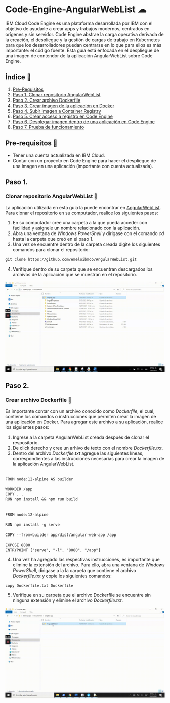 # Code-Engine-AngularWebList ☁ 
IBM Cloud Code Engine es una plataforma desarrollada por IBM con el objetivo de ayudarle a crear apps y trabajos modernos, centrados en orígenes y sin servidor. Code Engine abstrae la carga operativa derivada de la creación, el despliegue y la gestión de cargas de trabajo en Kubernetes para que los desarrolladores puedan centrarse en lo que para ellos es más importante: el código fuente. Esta guía está enfocada en el despliegue de una imagen de contendor de la aplicación AngularWebList sobre Code Engine.

## Índice  📰
1. [Pre-Requisitos](#Pre-Requisitos-pencil)
2. [Paso 1. Clonar repositorio AngularWebList](#Paso-1)
3. [Paso 2. Crear archivo Dockerfile](#Paso-2)
4. [Paso 3. Crear imagen de la aplicación en Docker](#Paso-3)
5. [Paso 4. Subir imagen a Container Registry](#Paso-4)
6. [Paso 5. Crear acceso a registro en Code Engine](#Paso-5)
7. [Paso 6. Desplegar imagen dentro de una aplicación en Code Engine](#Paso-6)
8. [Paso 7. Prueba de funcionamiento](#Paso-7)

## Pre-requisitos :pencil:
* Tener una cuenta actualizada en IBM Cloud.
* Contar con un proyecto en Code Engine para hacer el despliegue de una imagen en una aplicación (importante con cuenta actualizada).

## Paso 1.
### Clonar repositorio AngularWebList 📁
La aplicación utilizada en esta guía la puede encontrar en  <a href="https://github.com/emeloibmco/AngularWebList"> AngularWebList</a>. Para clonar el repositorio en su computador, realice los siguientes pasos:

1. En su computador cree una carpeta a la que pueda acceder con facilidad y asignele un nombre relacionado con la aplicación.
2. Abra una ventana de *Windows PowerShell* y dirigase con el comando *cd* hasta la carpeta que creó en el paso 1.
3. Una vez se encuentre dentro de la carpeta creada digite los siguientes comandos para clonar el repositorio:
```
git clone https://github.com/emeloibmco/AngularWebList.git
```
4. Verifique dentro de su carpeta que se encuentran descargados los archivos de la aplicación que se muestran en el repositorio.
<p align="center"><img width="700" src="https://github.com/emeloibmco/Code-Engine-AngularWebList-/blob/main/Imagenes/Clonar%20Repositorio.gif"></p>

## Paso 2.
### Crear archivo Dockerfile 📑
Es importante contar con un archivo conocido como *Dockerfile*, el cual, contiene los comandos o instrucciones que permiten crear la imagen de una aplicación en Docker. Para agregar este archivo a su aplicación, realice los siguientes pasos:

1. Ingrese a la carpeta AngularWebList creada después de clonar el respositorio.
2. De click derecho y cree un arhivo de texto con el nombre *Dockerfile.txt*.
3. Dentro del archivo *Dockerfile.txt* agregue las siguientes líneas, correspondientes a las instrucciones necesarias para crear la imagen de la aplicación AngularWebList.
```

FROM node:12-alpine AS builder

WORKDIR /app
COPY . .
RUN npm install && npm run build


FROM node:12-alpine

RUN npm install -g serve

COPY --from=builder app/dist/angular-web-app /app

EXPOSE 8080
ENTRYPOINT ["serve", "-l", "8080", "/app"]

```
4. Una vez ha agregado las respectivas instrucciones, es importante que elimine la extensión del archivo. Para ello, abra una ventana de *Windows PowerShell*, dirigase a la  la carpeta que contiene el archivo *Dockerfile.txt* y copie los siguientes comandos:
```
copy Dockerfile.txt Dockerfile
```

5. Verifique en su carpeta que el archivo Dockerfile se encuentre sin ninguna extensión y elimine el archivo *Dockerfile.txt*.
<p align="center"><img width="700" src="https://github.com/emeloibmco/Code-Engine-AngularWebList-/blob/main/Imagenes/Crear%20Dockerfile.gif"></p>

